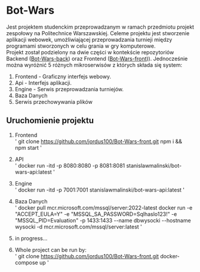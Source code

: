 # Bot-Wars #
Jest projektem studenckim przeprowadzanym w ramach przedmiotu projekt zespołowy na Politechnice Warszawskiej. Celeme projektu jest stworzenie aplikacji webowek, umożliwiającej przeprowadzania turnieji między programami stworzonych w celu grania w gry komputerowe. <br>
Projekt został podzielony na dwie części w kontekście repozytoriów Backend ([Bot-Wars-back](https://github.com/StanislawMalinski/Bot-Wars-back)) oraz Frontend ([Bot-Wars-front](https://github.com/jordus100/Bot-Wars-front))). Jednocześnie można wyróżnić 5 różnych mikroserwisów z których składa się system: <br>
1. Frontend - Graficzny interfejs webowy.
2. Api - Interfejs aplikacji.
3. Engine - Serwis przeprowadzania turniejów.
4. Baza Danych
5. Serwis przechowywania plików 

## Uruchomienie projektu ##

1. Frontend <br>
'
git clone https://github.com/jordus100/Bot-Wars-front.git
npm i && npm start
'

2. API <br>
'
docker run -itd -p 8080:8080 -p 8081:8081 stanislawmalinski/bot-wars-api:latest
'

3. Engine <br>
'
docker run -itd -p 7001:7001 stanislawmalinski/bot-wars-api:latest
'

4. Baza Danych <br>
'
docker pull mcr.microsoft.com/mssql/server:2022-latest
docker run -e "ACCEPT_EULA=Y" -e "MSSQL_SA_PASSWORD=Sqlhaslo123!" -e "MSSQL_PID=Evaluation" -p 1433:1433  --name dbwysocki --hostname wysocki -d mcr.microsoft.com/mssql/server:latest
'

5. in progress...

6. Whole project can be run by:<br>
'
git clone https://github.com/jordus100/Bot-Wars-front.git
docker-compose up
'


